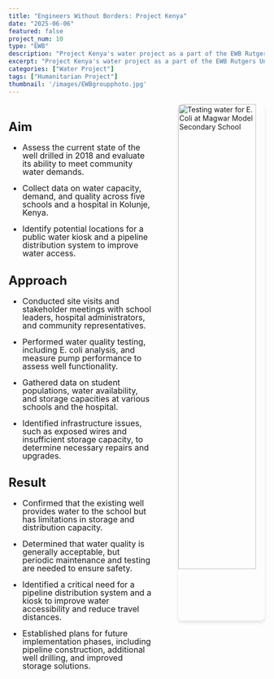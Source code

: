 ```yaml
---
title: "Engineers Without Borders: Project Kenya"
date: "2025-06-06"
featured: false
project_num: 10
type: "EWB"
description: "Project Kenya's water project as a part of the EWB Rutgers University Chapter, which focused on increasing clean water accessibility for a community in Kolunje, Kenya."
excerpt: "Project Kenya's water project as a part of the EWB Rutgers University Chapter, which focused on increasing clean water accessibility for a community in Kolunje, Kenya."
categories: ["Water Project"]
tags: ["Humanitarian Project"]
thumbnail: '/images/EWBgroupphoto.jpg'
---
```


<div style="display: grid; grid-template-columns: 1.5fr 1fr; gap: 2rem; margin: 1rem 0;">
  <!-- Left Column - Text -->
  <div style="font-size: 1.0rem; line-height: 1.0;">
    <h2>Aim</h2>
     <ul>
      <li><p>Assess the current state of the well drilled in 2018 and evaluate its ability to meet community water demands.</p></li>
      <li><p>Collect data on water capacity, demand, and quality across five schools and a hospital in Kolunje, Kenya.</p></li>
      <li><p>Identify potential locations for a public water kiosk and a pipeline distribution system to improve water access.</p></li>
      </ul>
    <h2>Approach</h2>
     <ul>
      <li><p>Conducted site visits and stakeholder meetings with school leaders, hospital administrators, and community representatives.</p></li>
      <li><p>Performed water quality testing, including E. coli analysis, and measure pump performance to assess well functionality.</p></li>
      <li><p>Gathered data on student populations, water availability, and storage capacities at various schools and the hospital.</p></li>
      <li><p>Identified infrastructure issues, such as exposed wires and insufficient storage capacity, to determine necessary repairs and upgrades.</p></li>
      </ul>
    <h2>Result</h2>
     <ul>
      <li><p>Confirmed that the existing well provides water to the school but has limitations in storage and distribution capacity.</p></li>
      <li><p>Determined that water quality is generally acceptable, but periodic maintenance and testing are needed to ensure safety.</p></li>
      <li><p>Identified a critical need for a pipeline distribution system and a kiosk to improve water accessibility and reduce travel distances.</p></li>
      <li><p>Established plans for future implementation phases, including pipeline construction, additional well drilling, and improved storage solutions.</p></li>
      </ul>
  </div>

  <!-- Right Column - Images -->
  <div style="display: flex; flex-direction: column; align-items: flex-end; gap: 1rem;">
    <img src="/images/Ecolitestingp4.jpg" alt="Testing water for E. Coli at Magwar Model Secondary School" style="width: 90%; border-radius: 8px; box-shadow: 0 4px 6px rgba(0, 0, 0, 0.1);" />
    <!-- <img src="/images/EWBgroupphoto.jpg" alt="Group photo of EWB team with key stakeholders" style="width: 90%; border-radius: 8px; box-shadow: 0 4px 6px rgba(0, 0, 0, 0.1);" /> -->
  </div>
</div>

<!-- Section 3: Poster -->
<!-- <div class="grid grid-cols-1 lg:grid-cols-3 gap-8 my-12">
  <div class="lg:col-span-2 prose prose-lg max-w-none">
    <h2>Coffee Cup Product Flyer</h2>
  </div>
  <div class="text-center">
    <a href="/images/ps1 Poster WingWrap.jpg" class="inline-block">
      <img src="/images/ps1 Poster WingWrap.jpg" alt="Cofee cup product poster" class="w-48 h-auto object-cover rounded-lg shadow-md cursor-pointer hover:opacity-90 transition-opacity"/>
    </a>
  </div>
</div> -->
